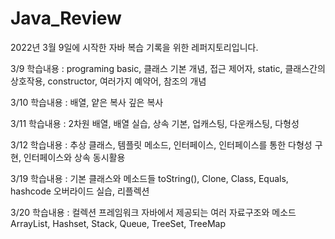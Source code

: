 # Java_Review
2022년 3월 9일에 시작한 자바 복습 기록을 위한 레퍼지토리입니다.


3/9 학습내용 : programing basic, 클래스 기본 개념, 접근 제어자, static, 클래스간의 상호작용, constructor, 여러가지 예약어, 참조의 개념

3/10 학습내용 : 배열, 얕은 복사 깊은 복사 

3/11 학습내용 : 2차원 배열, 배열 실습, 상속 기본, 업캐스팅, 다운캐스팅, 다형성

3/12 학습내용 : 추상 클래스, 템플릿 메소드, 인터페이스, 인터페이스를 통한 다형성 구현, 인터페이스와 상속 동시활용  

3/19 학습내용 : 기본 클래스와 메소드들 toString(), Clone, Class, Equals, hashcode 오버라이드 실습, 리플렉션 

3/20 학습내용 : 컬렉션 프레임워크 자바에서 제공되는 여러 자료구조와 메소드 ArrayList, Hashset, Stack, Queue, TreeSet, TreeMap 

